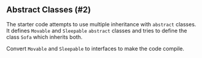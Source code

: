 ## Abstract Classes (#2)

The starter code attempts to use multiple inheritance with `abstract` classes.
It defines `Movable` and `Sleepable` `abstract` classes and tries to define
the class `Sofa` which inherits both.

Convert `Movable` and `Sleepable` to interfaces to make the code compile.

